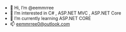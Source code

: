 - 👋 Hi, I’m @eemmrree
- 👀 I’m interested in C# , ASP.NET MVC , ASP.NET Core
- 🌱 I’m currently learning ASP.NET CORE
- 📫 eemmrree0@outlook.com

<!---
eemmrree/eemmrree is a ✨ special ✨ repository because its `README.md` (this file) appears on your GitHub profile.
You can click the Preview link to take a look at your changes.
--->
